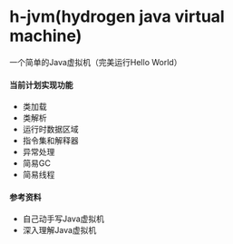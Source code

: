 # h-jvm(hydrogen java virtual machine)
一个简单的Java虚拟机（完美运行Hello World）

#### 当前计划实现功能
* 类加载
* 类解析
* 运行时数据区域
* 指令集和解释器
* 异常处理
* 简易GC
* 简易线程

#### 参考资料
* 自己动手写Java虚拟机
* 深入理解Java虚拟机


